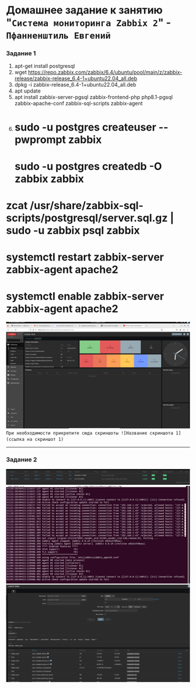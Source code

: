 # Домашнее задание к занятию "`Система мониторинга Zabbix 2`" - `Пфанненштиль Евгений`


### Задание 1

1. apt-get install postgresql
2. wget https://repo.zabbix.com/zabbix/6.4/ubuntu/pool/main/z/zabbix-release/zabbix-release_6.4-1+ubuntu22.04_all.deb
3. dpkg -i zabbix-release_6.4-1+ubuntu22.04_all.deb
4. apt update
5. apt install zabbix-server-pgsql zabbix-frontend-php php8.1-pgsql zabbix-apache-conf zabbix-sql-scripts zabbix-agent
6. # sudo -u postgres createuser --pwprompt zabbix
   # sudo -u postgres createdb -O zabbix zabbix
# zcat /usr/share/zabbix-sql-scripts/postgresql/server.sql.gz | sudo -u zabbix psql zabbix
# systemctl restart zabbix-server zabbix-agent apache2
# systemctl enable zabbix-server zabbix-agent apache2 

![alt text](https://github.com/Shtil71/pfannenes-8-03-hw/blob/main/dz1.jpg)
`При необходимости прикрепитe сюда скриншоты
![Название скриншота 1](ссылка на скриншот 1)`


---

### Задание 2
![alt text](https://github.com/Shtil71/pfannenes-8-03-hw/blob/main/dz2.jpg)
![alt text](https://github.com/Shtil71/pfannenes-8-03-hw/blob/main/dz3.jpg)
![alt text](https://github.com/Shtil71/pfannenes-8-03-hw/blob/main/dz4.jpg)


